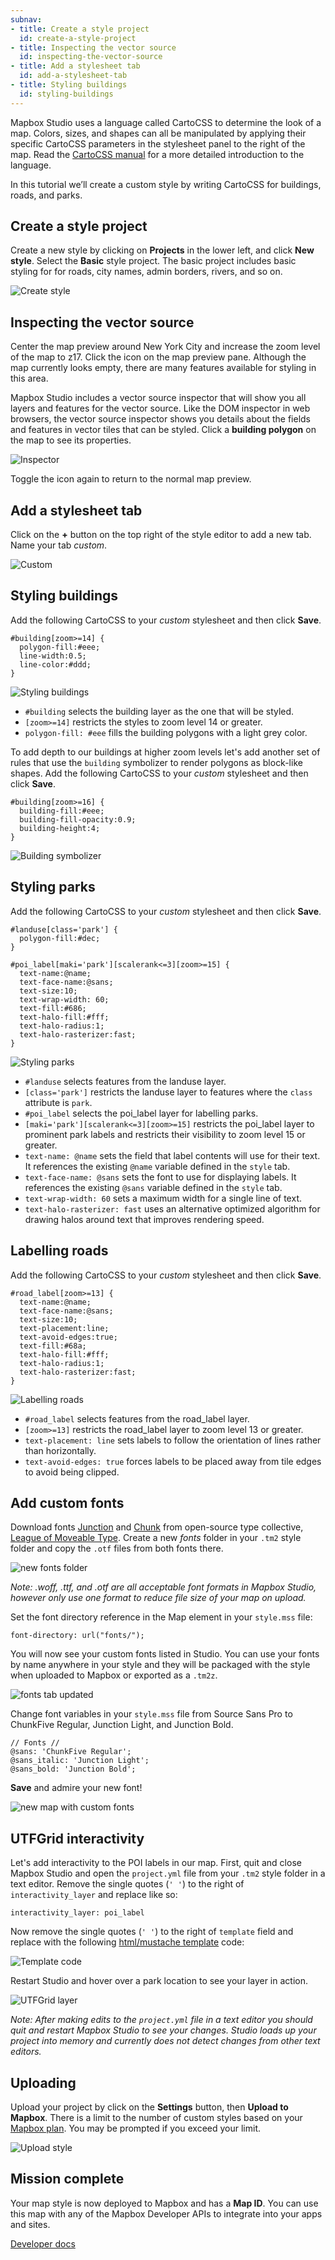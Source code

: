 ```yaml
---
subnav:
- title: Create a style project
  id: create-a-style-project
- title: Inspecting the vector source
  id: inspecting-the-vector-source
- title: Add a stylesheet tab
  id: add-a-stylesheet-tab
- title: Styling buildings
  id: styling-buildings
---
```


Mapbox Studio uses a language called CartoCSS to determine the look of a map. Colors, sizes, and shapes can all be manipulated by applying their specific CartoCSS parameters in the stylesheet panel to the right of the map. Read the [CartoCSS manual](https://www.mapbox.com/carto/) for a more detailed introduction to the language.

In this tutorial we’ll create a custom style by writing CartoCSS for buildings, roads, and parks.

Create a style project
----------------------

Create a new style by clicking on __Projects__ in the lower left, and click __New style__. Select the __Basic__ style project. The basic project includes basic styling for for roads, city names, admin borders, rivers, and so on.

![Create style](https://cloud.githubusercontent.com/assets/83384/3870270/d16352ac-20c5-11e4-9728-072b14213f79.png)

Inspecting the vector source
----------------------------

Center the map preview around New York City and increase the zoom level of the map to z17. Click the <span class='icon inspect'></span> icon on the map preview pane. Although the map currently looks empty, there are many features available for styling in this area.

Mapbox Studio includes a vector source inspector that will show you all layers and features for the vector source. Like the DOM inspector in web browsers, the vector source inspector shows you details about the fields and features in vector tiles that can be styled. Click a __building polygon__ on the map to see its properties.

![Inspector](https://cloud.githubusercontent.com/assets/3952537/4005631/de34440e-2995-11e4-8907-33905a36a73b.png)


Toggle the <span class='icon inspect'></span> icon again to return to the normal map preview.

Add a stylesheet tab
--------------------

Click on the __+__ button on the top right of the style editor to add a new tab. Name your tab _custom_.

![Custom](https://cloud.githubusercontent.com/assets/83384/3870301/4cd8b908-20c7-11e4-8fea-b12665003556.png)

Styling buildings
-----------------

Add the following CartoCSS to your _custom_ stylesheet and then click __Save__.

    #building[zoom>=14] {
      polygon-fill:#eee;
      line-width:0.5;
      line-color:#ddd;
    }

![Styling buildings](https://cloud.githubusercontent.com/assets/83384/3870305/ba0d0a6a-20c7-11e4-9454-a751319ca7e2.png)

- `#building` selects the building layer as the one that will be styled.
- `[zoom>=14]` restricts the styles to zoom level 14 or greater.
- `polygon-fill: #eee` fills the building polygons with a light grey color.

To add depth to our buildings at higher zoom levels let's add another set of rules that use the `building` symbolizer to render polygons as block-like shapes. Add the following CartoCSS to your _custom_ stylesheet and then click __Save__.

    #building[zoom>=16] {
      building-fill:#eee;
      building-fill-opacity:0.9;
      building-height:4;
    }

![Building symbolizer](https://cloud.githubusercontent.com/assets/83384/3870329/bceff796-20c8-11e4-8ff2-23bf7b374bff.png)

Styling parks
-------------

Add the following CartoCSS to your _custom_ stylesheet and then click __Save__.

    #landuse[class='park'] {
      polygon-fill:#dec;
    }

    #poi_label[maki='park'][scalerank<=3][zoom>=15] {
      text-name:@name;
      text-face-name:@sans;
      text-size:10;
      text-wrap-width: 60;
      text-fill:#686;
      text-halo-fill:#fff;
      text-halo-radius:1;
      text-halo-rasterizer:fast;
    }

![Styling parks](https://cloud.githubusercontent.com/assets/83384/3870363/c7b51674-20c9-11e4-8393-9da2f75b5d67.png)

- `#landuse` selects features from the landuse layer.
- `[class='park']` restricts the landuse layer to features where the `class` attribute is `park`.
- `#poi_label` selects the poi_label layer for labelling parks.
- `[maki='park'][scalerank<=3][zoom>=15]` restricts the poi_label layer to prominent park labels and restricts their visibility to zoom level 15 or greater.
- `text-name: @name` sets the field that label contents will use for their text. It references the existing `@name` variable defined in the `style` tab.
- `text-face-name: @sans` sets the font to use for displaying labels. It references the existing `@sans` variable defined in the `style` tab.
- `text-wrap-width: 60` sets a maximum width for a single line of text.
- `text-halo-rasterizer: fast` uses an alternative optimized algorithm for drawing halos around text that improves rendering speed.

Labelling roads
---------------

Add the following CartoCSS to your _custom_ stylesheet and then click __Save__.

    #road_label[zoom>=13] {
      text-name:@name;
      text-face-name:@sans;
      text-size:10;
      text-placement:line;
      text-avoid-edges:true;
      text-fill:#68a;
      text-halo-fill:#fff;
      text-halo-radius:1;
      text-halo-rasterizer:fast;
    }

![Labelling roads](https://cloud.githubusercontent.com/assets/83384/3870380/23717e70-20cb-11e4-99f5-68a80914a0ce.png)

- `#road_label` selects features from the road_label layer.
- `[zoom>=13]` restricts the road_label layer to zoom level 13 or greater.
- `text-placement: line` sets labels to follow the orientation of lines rather than horizontally.
- `text-avoid-edges: true` forces labels to be placed away from tile edges to avoid being clipped.

Add custom fonts
----------------

Download fonts [Junction](https://www.theleagueofmoveabletype.com/junction) and [Chunk](https://www.theleagueofmoveabletype.com/chunk) from open-source type collective, [League of Moveable Type](https://github.com/theleagueof). Create a new *fonts* folder in your `.tm2` style folder and copy the `.otf` files from both fonts there.

![new fonts folder](https://cloud.githubusercontent.com/assets/4587826/6070586/d5bccdec-ad5b-11e4-9c21-77db8c320e8f.png)

_Note: .woff, .ttf, and .otf are all acceptable font formats in Mapbox Studio, however only use one format to reduce file size of your map on upload._

Set the font directory reference in the Map element in your `style.mss` file:

	font-directory: url("fonts/");

You will now see your custom fonts listed in Studio. You can use your fonts by name anywhere in your style and they will be packaged with the style when uploaded to Mapbox or exported as a `.tm2z`.

![fonts tab updated](https://cloud.githubusercontent.com/assets/4587826/6064078/a2565f4a-ad29-11e4-8836-5c8526efc467.png)

Change font variables in your `style.mss` file from Source Sans Pro to ChunkFive Regular, Junction Light, and Junction Bold.

	// Fonts //
	@sans: 'ChunkFive Regular';
	@sans_italic: 'Junction Light';
	@sans_bold: 'Junction Bold';

**Save** and admire your new font!

![new map with custom fonts](https://cloud.githubusercontent.com/assets/4587826/6064219/89f30434-ad2a-11e4-872e-6be9582cfebe.png)

UTFGrid interactivity
---------------------

Let's add interactivity to the POI labels in our map. First, quit and close Mapbox Studio and open the `project.yml` file from your `.tm2` style folder in a text editor. Remove the single quotes (`' '`) to the right of `interactivity_layer` and replace like so:

	interactivity_layer: poi_label

Now remove the single quotes (`' '`) to the right of `template` field and replace with the following [html/mustache template](https://github.com/mapbox/utfgrid-spec/blob/master/1.3/interaction.md#template) code:

![Template code](https://cloud.githubusercontent.com/assets/4587826/6071384/49926afe-ad63-11e4-8628-0ada1fd85d38.png)

Restart Studio and hover over a park location to see your layer in action.

![UTFGrid layer](https://cloud.githubusercontent.com/assets/4587826/6071164/e7200b58-ad60-11e4-933e-f97bf06e2fdb.png)

_Note: After making edits to the `project.yml` file in a text editor you should quit and restart Mapbox Studio to see your changes. Studio loads up your project into memory and currently does not detect changes from other text editors._


Uploading
---------

Upload your project by click on the __Settings__ button, then __Upload to Mapbox__. There is a limit to the number of custom styles based on your [Mapbox plan](https://www.mapbox.com/plans/). You may be prompted if you exceed your limit.

![Upload style](https://cloud.githubusercontent.com/assets/4587826/6052186/ce39d394-ac9d-11e4-80cc-5042f6a3cb87.png)


Mission complete
----------------

Your map style is now deployed to Mapbox and has a __Map ID__. You can use this map with any of the Mapbox Developer APIs to integrate into your apps and sites.

<div class='clearfix'>
    <a class='button rcon next margin3 col6' href='https://www.mapbox.com/developers/'>Developer docs</a>
</div>

